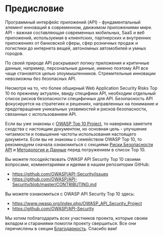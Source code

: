 Предисловие
========

Программный интерфейс приложений (API) - фундаментальный элемент инноваций в современном, движимом приложениями мире. API - важная составляющая современных мобильных, SaaS и веб приложений, используемая в клиентских, партнерских и внутренних приложениях от банковской сферы, сфер розничных продаж и логистики до интернета вещей, автономных автомобилей и умных городов.

По своей природе API раскрывают логику приложения и критичные данные, например, персональные данные, именно поэтому API все чаще становятся целью злоумышленников. Стремительные инновации невозможны без безопасных API.

Несмотря на то, что более обширный Web Application Security Risks Top 10 по прежнему актуален, ввиду специфики API, необходим отдельный список рисков безопасности специфичных для API. Безопасность API фокусируется на стратегиях и решениях, направленных на понимание и предотвращение уникальных уязвимостей и рисков безопасности, связанных с использованием API.

Если вы уже знакомы с [OWASP Top 10 Project][1], то наверняка заметите сходства с настоящим документом, их основная цель - улучшение читаемости и повышение частоты использования настоящего документа. Если вы не знакомы с семейством OWASP Top 10, то рекомендуем сначала ознакомиться с секциями [Риски Безопасности API][2] и [Методология и Данные][3] перед погружением в список Top 10.

Вы можете посодействовать OWASP API Security Top 10 своими вопросами, комментариями и идеями в нашем репозитории GitHub:

* https://github.com/OWASP/API-Security/issues
* https://github.com/OWASP/API-Security/blob/master/CONTRIBUTING.md

Вы можете ознакомиться с OWASP API Security Top 10 здесь:

* https://www.owasp.org/index.php/OWASP_API_Security_Project
* https://github.com/OWASP/API-Security

Мы хотим поблагодарить всех участников проекта, которые своим вкладом и стараниями помогли проекту свершиться. Все они перечислены в секции [Благодарность][4]. Спасибо вам!

[1]: https://www.owasp.org/index.php/Category:OWASP_Top_Ten_Project
[2]: ./0x10-api-security-risks.md
[3]: ./0xd0-about-data.md
[4]: ./0xd1-acknowledgments.md

